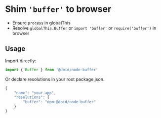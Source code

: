 # Shim `'buffer'` to browser

- Ensure `process` in globalThis
- Resolve `globalThis.Buffer` or `import 'buffer'` or `require('buffer')` in browser

## Usage

Import directly:

```javascript
import { Buffer } from '@doid/node-buffer'
```

Or declare resolutions in your root package.json.

```javascript
{
	"name": "your-app",
	"resolutions": {
		"buffer": "npm:@doid/node-buffer"
	}
}
```
